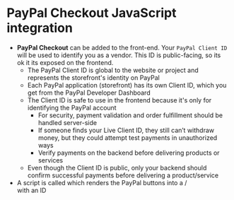 # PayPal Checkout JavaScript integration

- __PayPal Checkout__ can be added to the front-end. Your `PayPal Client ID` will be used to identify you as a vendor. This ID is public-facing, so its ok it its exposed on the frontend.
    - The PayPal Client ID is global to the website or project and represents the storefront's identity on PayPal
    - Each PayPal application (storefront) has its own Client ID, which you get from the PayPal Developer Dashboard
    - The Client ID is safe to use in the frontend because it's only for identifying the PayPal account
        - For security, payment validation and order fulfillment should be handled server-side
        - If someone finds your Live Client ID, they still can’t withdraw money, but they could attempt test payments in unauthorized ways
        - Verify payments on the backend before delivering products or services
    - Even though the Client ID is public, only your backend should confirm successful payments before delivering a product/service
- A script is called which renders the PayPal buttons into a /<div> with an ID
